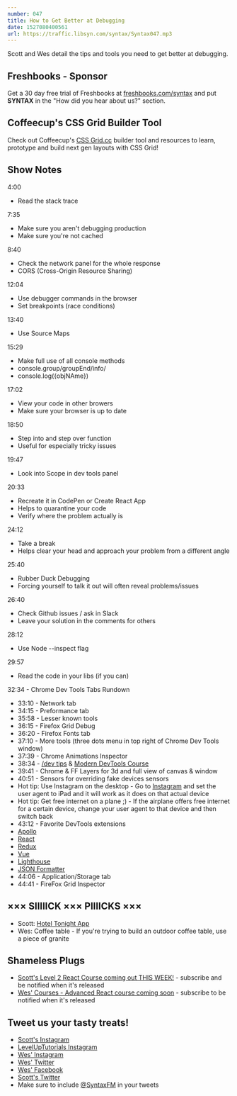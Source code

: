 ```yaml
---
number: 047
title: How to Get Better at Debugging
date: 1527080400561
url: https://traffic.libsyn.com/syntax/Syntax047.mp3
---
```


Scott and Wes detail the tips and tools you need to get better at debugging.

## Freshbooks - Sponsor

Get a 30 day free trial of Freshbooks at [freshbooks.com/syntax](https://freshbooks.com/syntax) and put **SYNTAX** in the "How did you hear about us?" section.

## Coffeecup's CSS Grid Builder Tool

Check out Coffeecup's [CSS Grid.cc](https://cssgrid.cc/) builder tool and resources to learn, prototype and build next gen layouts with CSS Grid!

## Show Notes

4:00

- Read the stack trace

7:35

- Make sure you aren't debugging production
- Make sure you're not cached

8:40

- Check the network panel for the whole response
- CORS (Cross-Origin Resource Sharing)

12:04

- Use debugger commands in the browser
- Set breakpoints (race conditions)

13:40

- Use Source Maps

15:29

- Make full use of all console methods
- console.group/groupEnd/info/
- console.log({objNAme})

17:02

- View your code in other browers
- Make sure your browser is up to date

18:50

- Step into and step over function
- Useful for especially tricky issues

19:47

- Look into Scope in dev tools panel

20:33

- Recreate it in CodePen or Create React App
- Helps to quarantine your code
- Verify where the problem actually is

24:12

- Take a break
- Helps clear your head and approach your problem from a different angle

25:40

- Rubber Duck Debugging
- Forcing yourself to talk it out will often reveal problems/issues

26:40

- Check Github issues / ask in Slack
- Leave your solution in the comments for others

28:12

- Use Node --inspect flag

29:57

- Read the code in your libs (if you can)

32:34 - Chrome Dev Tools Tabs Rundown

- 33:10 - Network tab
- 34:15 - Preformance tab
- 35:58 - Lesser known tools
- 36:15 - Firefox Grid Debug
- 36:20 - Firefox Fonts tab
- 37:10 - More tools (three dots menu in top right of Chrome Dev Tools window)
- 37:39 - Chrome Animations Inspector
- 38:34 - [/dev tips](https://umaar.com/dev-tips/) & [Modern DevTools Course](https://moderndevtools.com/)
- 39:41 - Chrome & FF Layers for 3d and full view of canvas & window
- 40:51 - Sensors for overriding fake devices sensors
- Hot tip: Use Instagram on the desktop - Go to [Instagram](https://instagram.com) and set the user agent to iPad and it will work as it does on that actual device
- Hot tip: Get free internet on a plane ;) - If the airplane offers free internet for a certain device, change your user agent to that device and then switch back
- 43:12 - Favorite DevTools extensions
- [Apollo](https://chrome.google.com/webstore/detail/apollo-client-developer-t/jdkknkkbebbapilgoeccciglkfbmbnfm?hl=en)
- [React](https://chrome.google.com/webstore/detail/react-developer-tools/fmkadmapgofadopljbjfkapdkoienihi?hl=en)
- [Redux](https://chrome.google.com/webstore/detail/redux-devtools/lmhkpmbekcpmknklioeibfkpmmfibljd?hl=en)
- [Vue](https://chrome.google.com/webstore/detail/vuejs-devtools/nhdogjmejiglipccpnnnanhbledajbpd?hl=en)
- [Lighthouse](https://chrome.google.com/webstore/detail/lighthouse/blipmdconlkpinefehnmjammfjpmpbjk?hl=en)
- [JSON Formatter](https://chrome.google.com/webstore/detail/json-formatter/bcjindcccaagfpapjjmafapmmgkkhgoa?hl=en)
- 44:06 - Application/Storage tab
- 44:41 - FireFox Grid Inspector

## ××× SIIIIICK ××× PIIIICKS ×××

- Scott: [Hotel Tonight App](https://www.hoteltonight.com/)
- Wes: Coffee table - If you're trying to build an outdoor coffee table, use a piece of granite

## Shameless Plugs

- [Scott's Level 2 React Course coming out THIS WEEK!](https://LevelUpTutorials.com/store) - subscribe and be notified when it's released
- [Wes' Courses - Advanced React course coming soon](https://wesbos.com/courses/) - subscribe to be notified when it's released

## Tweet us your tasty treats!

- [Scott's Instagram](https://www.instagram.com/stolinski/)
- [LevelUpTutorials Instagram](https://www.instagram.com/LevelUpTutorials/)
- [Wes' Instagram](https://www.instagram.com/wesbos/)
- [Wes' Twitter](https://twitter.com/wesbos)
- [Wes' Facebook](https://www.facebook.com/wesbos.developer)
- [Scott's Twitter](https://twitter.com/stolinski)
- Make sure to include [@SyntaxFM](https://twitter.com/SyntaxFM) in your tweets
